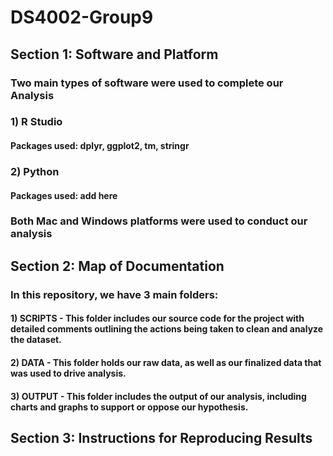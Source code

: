# DS4002-Group9

## Section 1: Software and Platform

### Two main types of software were used to complete our Analysis

###   1) R Studio
####   Packages used: dplyr, ggplot2, tm, stringr
###   2) Python
####   Packages used: add here

### Both Mac and Windows platforms were used to conduct our analysis

## Section 2: Map of Documentation
### In this repository, we have 3 main folders:
#### 1) SCRIPTS - This folder includes our source code for the project with detailed comments outlining the actions being taken to clean and analyze the dataset.
#### 2) DATA - This folder holds our raw data, as well as our finalized data that was used to drive analysis.
#### 3) OUTPUT - This folder includes the output of our analysis, including charts and graphs to support or oppose our hypothesis. 

## Section 3: Instructions for Reproducing Results

